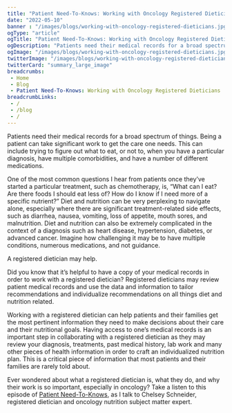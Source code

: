 ```yaml
--- 
title: "Patient Need-To-Knows: Working with Oncology Registered Dieticians"
date: "2022-05-10"
banner : "/images/blogs/working-with-oncology-registered-dieticians.jpg"
ogType: "article"
ogTitle: "Patient Need-To-Knows: Working with Oncology Registered Dietician | COVID-19 | Unblock Health"
ogDescription: "Patients need their medical records for a broad spectrum of things. Being a patient can take significant work to get the care one needs."
ogImage: "/images/blogs/working-with-oncology-registered-dieticians.jpg"
twitterImage: "/images/blogs/working-with-oncology-registered-dieticians.jpg"
twitterCard: "summary_large_image"
breadcrumbs:
 - Home
 - Blog
 - Patient Need-To-Knows: Working with Oncology Registered Dieticians
breadcrumbLinks:
 - / 
 - /blog
 - / 
---
```


Patients need their medical records for a broad spectrum of things. Being a patient can take significant work to get the care one needs. This can include trying to figure out what to eat, or not to, when you have a particular diagnosis, have multiple comorbidities, and have a number of different medications.

One of the most common questions I hear from patients once they’ve started a particular treatment, such as chemotherapy, is, “What can I eat? Are there foods I should eat less of? How do I know if I need more of a specific nutrient?” Diet and nutrition can be very perplexing to navigate alone, especially where there are significant treatment-related side effects, such as diarrhea, nausea, vomiting, loss of appetite, mouth sores, and malnutrition. Diet and nutrition can also be extremely complicated in the context of a diagnosis such as heart disease, hypertension, diabetes, or advanced cancer. Imagine how challenging it may be to have multiple conditions, numerous medications, and not guidance.

A registered dietician may help.

Did you know that it’s helpful to have a copy of your medical records in order to work with a registered dietician? Registered dieticians may review patient medical records and use the data and information to tailor recommendations and individualize recommendations on all things diet and nutrition related.

Working with a registered dietician can help patients and their families get the most pertinent information they need to make decisions about their care and their nutritional goals. Having access to one’s medical records is an important step in collaborating with a registered dietician as they may review your diagnosis, treatments, past medical history, lab work and many other pieces of health information in order to craft an individualized nutrition plan. This is a critical piece of information that most patients and their families are rarely told about.

Ever wondered about what a registered dietician is, what they do, and why their work is so important, especially in oncology? Take a listen to this episode of [Patient Need-To-Knows](https://youtu.be/OniN2YjHbEE), as I talk to Chelsey Schneider, registered dietician and oncology nutrition subject matter expert.
